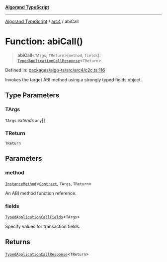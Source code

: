 [**Algorand TypeScript**](../../README.md)

***

[Algorand TypeScript](../../modules.md) / [arc4](../README.md) / abiCall

# Function: abiCall()

> **abiCall**\<`TArgs`, `TReturn`\>(`method`, `fields`): [`TypedApplicationCallResponse`](../type-aliases/TypedApplicationCallResponse.md)\<`TReturn`\>

Defined in: [packages/algo-ts/src/arc4/c2c.ts:116](https://github.com/algorandfoundation/puya-ts/blob/main/packages/algo-ts/src/arc4/c2c.ts#L116)

Invokes the target ABI method using a strongly typed fields object.

## Type Parameters

### TArgs

`TArgs` *extends* `any`[]

### TReturn

`TReturn`

## Parameters

### method

[`InstanceMethod`](../-internal-/type-aliases/InstanceMethod.md)\<[`Contract`](../classes/Contract.md), `TArgs`, `TReturn`\>

An ABI method function reference.

### fields

[`TypedApplicationCallFields`](../type-aliases/TypedApplicationCallFields.md)\<`TArgs`\>

Specify values for transaction fields.

## Returns

[`TypedApplicationCallResponse`](../type-aliases/TypedApplicationCallResponse.md)\<`TReturn`\>
